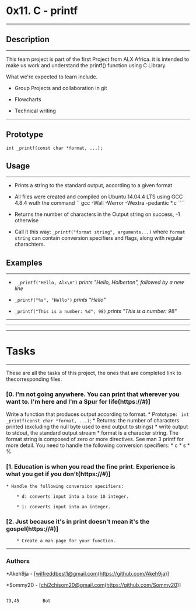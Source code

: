 # 0x11. C - printf

---

## Description

---

This team project is part of the first Project from ALX Africa. it is intended to make us work and understand the printf() function using C Library.


What we're expected to learn include.

* Group Projects  and collaboration in git

* Flowcharts

* Technical writing

---

## Prototype
```
int _printf(const char *format, ...);
```

## Usage

---

* Prints a string to the standard output, according to a given format

* All files were created and compiled on Ubuntu 14.04.4 LTS using GCC 4.8.4 wuth the command `` gcc -Wall -Werror -Wextra -pedantic *.c ````

* Returns the number of characters in the Output string on success, -1 otherwise

* Call it this way: ``` _printf("format string", arguments...) ``` where ``` format string ``` can contain conversion specifiers and flags, along with regular charachters.


## Examples

---

* ``` _printf("Hello, Alx\n")``` *prints* *"Hello, Holberton", followed by a new line*

* ``` _printf("%s", "Hello") ``` *prints "Hello"*

* ``` _printf("This is a number: %d", 98) ``` *prints "This is a number: 98"*

---
---
---

# Tasks

---

These are all the tasks of this project, the ones that are completed link to thecorresponding files.

### [0. I'm not going anywhere. You can print that wherever you want to. I'm here and I'm a Spur for life(https://#)]
 Write a function that produces output according to format.
    * Prototype: ``` int _printf(const char *format, ...)```;
    * Returns: the number of characters printed (excluding the null byte used to end output to strings)
    * write output to stdout, the standard output stream
    * format is a character string. The format string is composed of zero or more directives. See man 3 printf for more detail. You need to handle the following conversion specifiers:
        * c
        * s
        * %

### [1. Education is when you read the fine print. Experience is what you get if you don't(https://#)]

    * Handle the following conversion specifiers:

        * d: converts input into a base 10 integer.

        * i: converts input into an integer.
### [2. Just because it's in print doesn't mean it's the gospel(https://#)]
        * Create a man page for your function.
---
### Authors
   *Akeh9ja - [wilfreddbest1@gmail.com(https://github.com/Akeh9ja)]
   
   
   *Sommy20 - [chi2chisom20@gmail.com(https://github.com/Sommy20)]


                                                                                 73,45         Bot
